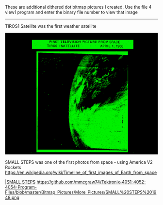 These are additional dithered dot bitmap pictures I created.
Use the file 4 view1 program and enter the binary file number to view that image

*******************
TIROS1 Satellite was the first weather satellite

![TIROS1 Weather Satellite](./TIROS%201%20Satellite%20April%201%201960.png)


SMALL STEPS was one of the first photos from space - using America V2 Rockets
https://en.wikipedia.org/wiki/Timeline_of_first_images_of_Earth_from_space

|[SMALL STEPS](./SMALL%20STEPS%201948.png)
https://github.com/mmcgraw74/Tektronix-4051-4052-4054-Program-Files/blob/master/Bitmap_Pictures/More_Pictures/SMALL%20STEPS%201948.png
